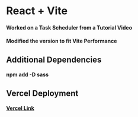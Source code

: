 # React + Vite

#### Worked on a Task Scheduler from a Tutorial Video
#### Modified the version to fit Vite Performance 
## Additional Dependencies
#### npm add -D sass
## Vercel Deployment
#### [Vercel Link](https://task-scheduler-ecru.vercel.app/)